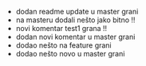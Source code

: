 - dodan readme update u master grani
- na masteru dodali nešto jako bitno !!
- novi komentar test1 grana !!
- dodan novi komentar u master grani
- dodao nešto na feature grani
- dodao nešto novo u master grani